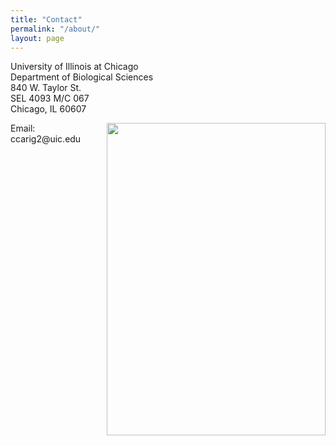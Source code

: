 ```yaml
---
title: "Contact"
permalink: "/about/"
layout: page
---
```


<p>University of Illinois at Chicago<br>Department of Biological Sciences<br>840 W. Taylor St.<br>SEL 4093 M/C 067<br>Chicago, IL 60607</p>
<img src="UICcampus.jpg" style="float:right;width:350px;height:500px">
<p>Email: ccarig2@uic.edu</p>

